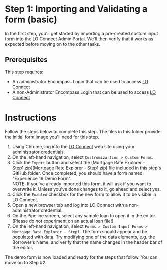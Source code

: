 # Step 1: Importing and Validating a form (basic)
In the first step, you'll get started by importing a pre-created custom input form into the LO Connect Admin Portal. We'll then verify that it works as expected before moving on to the other tasks.

## Prerequisites
This step requires: 
* An administrator Encompass Login that can be used to access [LO Connect](https://www.encompassloconnect.com)
* A non-Administrator Encompass Login that can be used to access [LO Connect](https://www.encompassloconnect.com)

# Instructions
Follow the steps below to complete this step. The files in this folder provide the initial form image you'll need for this step.

1. Using Chrome, log into the [LO Connect](https://www.encompassloconnect.com) web site using your administrator credentials.
2. On the left-hand navigation, select `Custromizartion > Custom Forms`.
3. Click the `Import` button and select the [Mortgage Rate Explorer - Step1.zip](Mortgage Rate Explorer - Step1.zip) file included in this step's GitHub folder. Once completed, you should have a form named "Experience 19 Demo Form".  
	NOTE: If you've already imported this form, it will ask if you want to overwrite it.  Unless you've done changes to it, go ahead and select yes.
4. Click the `Enabled` checkbox for the new form to allow it to be visible in LO Connect.
5. Open a new browser tab and log into LO Connect with a non-administrator credential.
6. On the Pipeline screen, select any sample loan to open it in the editor. (Please do not experiment on an actual loan file!)
7. On the left-hand navigation, select `Forms > Custom Input Forms > Mortgage Rate Explorer - Step1`. The form should appear and be populated with data. Try modifying one of the data elements, e.g. the Borrower's Name, and verify that the name changes in the header bar of the editor.

The demo form is now loaded and ready for the steps that follow. You can move on to Step #2.